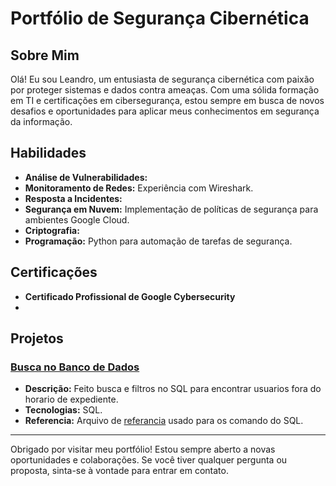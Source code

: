 # Portfólio de Segurança Cibernética

## Sobre Mim
Olá! Eu sou Leandro, um entusiasta de segurança cibernética com paixão por proteger sistemas e dados contra ameaças. Com uma sólida formação em TI e certificações em cibersegurança, estou sempre em busca de novos desafios e oportunidades para aplicar meus conhecimentos em segurança da informação.

## Habilidades
- **Análise de Vulnerabilidades:** 
- **Monitoramento de Redes:** Experiência com Wireshark.
- **Resposta a Incidentes:** 
- **Segurança em Nuvem:** Implementação de políticas de segurança para ambientes Google Cloud.
- **Criptografia:** 
- **Programação:** Python para automação de tarefas de segurança.

## Certificações
- **Certificado Profissional de Google Cybersecurity**
- 

## Projetos
### [Busca no Banco de Dados](https://github.com/Mutengp/Portifolio-Seguranca-Cibernetica/blob/main/Portifolio%20-%20SQL%20query%20GoogleCyber.pdf)
- **Descrição:** Feito busca e filtros no SQL para encontrar usuarios fora do horario de expediente.
- **Tecnologias:** SQL.
- **Referencia:** Arquivo de [referancia](https://github.com/Mutengp/Portifolio-Seguranca-Cibernetica/blob/main/SQL/Reference%20Guide%20SQL.pdf) usado para os comando do SQL.

---------------------------------------------

Obrigado por visitar meu portfólio! Estou sempre aberto a novas oportunidades e colaborações. Se você tiver qualquer pergunta ou proposta, sinta-se à vontade para entrar em contato.
